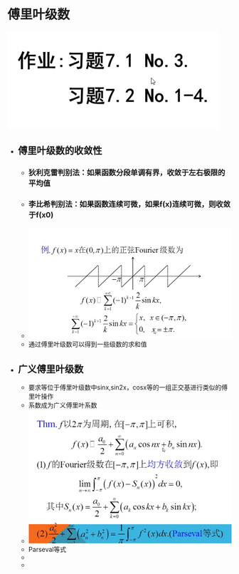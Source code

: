 # 傅里叶级数
![](Pics/2020-05-29-09-18-56.png)
- ## 傅里叶级数的收敛性
  - ### **狄利克雷判别法**：如果函数分段单调有界，收敛于左右极限的平均值
  - ### **李比希判别法**：如果函数连续可微，如果f(x)连续可微，则收敛于f(x0)
  - ![](Pics/2020-05-29-09-03-45.png)
  - 通过傅里叶级数可以得到一些级数的求和值
- ## 广义傅里叶级数
  - 要求等位于傅里叶级数中sinx,sin2x，cosx等的一组正交基进行类似的傅里叶操作
  - 系数成为广义傅里叶系数
  - ![](Pics/2020-05-29-09-16-22.png)
  - Parseval等式
  - 
  - 